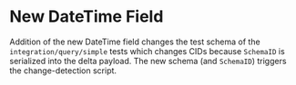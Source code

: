 # New DateTime Field

Addition of the new DateTime field changes the test schema of the `integration/query/simple` tests which changes CIDs because `SchemaID` is serialized into the delta payload. The new schema (and `SchemaID`) triggers the change-detection script.